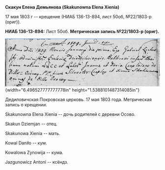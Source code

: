 **Скакун Елена Демьянова (Skakunowna Elena Xienia)**

17 мая 1803 г -- крещение (НИАБ 136-13-894, лист 50об, №22/1803-р
(ориг)).

**НИАБ 136-13-894:** Лист 50об. **Метрическая запись №22/1803-р
(ориг).**

![](./media/5f3931777fe122b2ca82c57313095ec0bd2711cd.png){width="6.496527777777778in"
height="1.5388101487314085in"}

Дедиловичская Покровская церковь. 17 мая 1803 года. Метрическая запись о
крещении.

Skakunowna Elena Xienia -- дочь родителей с деревни Осовo.

Skakun Dziemjan -- отец.

Skakunowa Xienia -- мать.

Kowal Daniło -- кум.

Kowalowa Zynowija -- кума.

Jazgunowicz Antoni -- ксёндз.

